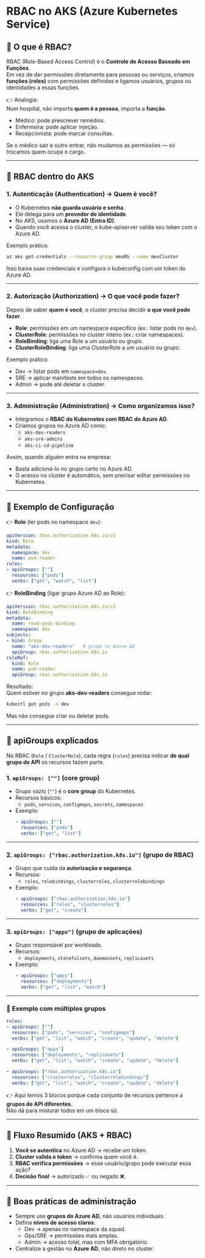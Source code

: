 # RBAC no AKS (Azure Kubernetes Service)

## 🔹 O que é RBAC?
RBAC (Role-Based Access Control) é o **Controle de Acesso Baseado em Funções**.  
Em vez de dar permissões diretamente para pessoas ou serviços, criamos **funções (roles)** com permissões definidas e ligamos usuários, grupos ou identidades a essas funções.

👉 Analogia:  
Num hospital, não importa **quem é a pessoa**, importa a **função**.  
- Médico: pode prescrever remédios.  
- Enfermeira: pode aplicar injeção.  
- Recepcionista: pode marcar consultas.  

Se o médico sair e outro entrar, não mudamos as permissões — só trocamos quem ocupa o cargo.

---

## 🔹 RBAC dentro do AKS

### 1. Autenticação (Authentication) → Quem é você?
- O Kubernetes **não guarda usuário e senha**.  
- Ele delega para um **provedor de identidade**.  
- No AKS, usamos o **Azure AD (Entra ID)**.  
- Quando você acessa o cluster, o kube-apiserver valida seu token com o Azure AD.

Exemplo prático:  
```bash
az aks get-credentials --resource-group meuRG --name meuCluster
```
Isso baixa suas credenciais e configura o kubeconfig com um token do Azure AD.

---

### 2. Autorização (Authorization) → O que você pode fazer?
Depois de saber **quem é você**, o cluster precisa decidir **o que você pode fazer**.

- **Role**: permissões em um namespace específico (ex.: listar pods no `dev`).  
- **ClusterRole**: permissões no cluster inteiro (ex.: criar namespaces).  
- **RoleBinding**: liga uma Role a um usuário ou grupo.  
- **ClusterRoleBinding**: liga uma ClusterRole a um usuário ou grupo.

Exemplo prático:  
- Dev → listar pods em `namespace=dev`.  
- SRE → aplicar manifests em todos os namespaces.  
- Admin → pode até deletar o cluster.

---

### 3. Administração (Administration) → Como organizamos isso?
- Integramos o **RBAC do Kubernetes com RBAC do Azure AD**.  
- Criamos grupos no Azure AD como:  
  - `aks-dev-readers`  
  - `aks-sre-admins`  
  - `aks-ci-cd-pipeline`  

Assim, quando alguém entra na empresa:  
- Basta adicioná-lo no grupo certo no Azure AD.  
- O acesso no cluster é automático, sem precisar editar permissões no Kubernetes.

---

## 🔹 Exemplo de Configuração

👉 **Role** (ler pods no namespace `dev`):
```yaml
apiVersion: rbac.authorization.k8s.io/v1
kind: Role
metadata:
  namespace: dev
  name: pod-reader
rules:
- apiGroups: [""]
  resources: ["pods"]
  verbs: ["get", "watch", "list"]
```

👉 **RoleBinding** (ligar grupo Azure AD ao Role):
```yaml
apiVersion: rbac.authorization.k8s.io/v1
kind: RoleBinding
metadata:
  name: read-pods-binding
  namespace: dev
subjects:
- kind: Group
  name: "aks-dev-readers"   # grupo no Azure AD
  apiGroup: rbac.authorization.k8s.io
roleRef:
  kind: Role
  name: pod-reader
  apiGroup: rbac.authorization.k8s.io
```

Resultado:  
Quem estiver no grupo **aks-dev-readers** consegue rodar:  
```bash
kubectl get pods -n dev
```
Mas não consegue criar ou deletar pods.

---

## 🔹 apiGroups explicados

No RBAC (`Role` / `ClusterRole`), cada regra (`rules`) precisa indicar **de qual grupo de API** os recursos fazem parte.

### 1. `apiGroups: [""]` (core group)
- Grupo vazio (`""`) é o **core group** do Kubernetes.  
- Recursos básicos:  
  - `pods`, `services`, `configmaps`, `secrets`, `namespaces`  
- Exemplo:
  ```yaml
  - apiGroups: [""]
    resources: ["pods"]
    verbs: ["get", "list"]
  ```

---

### 2. `apiGroups: ["rbac.authorization.k8s.io"]` (grupo de RBAC)
- Grupo que cuida da **autorização e segurança**.  
- Recursos:  
  - `roles`, `rolebindings`, `clusterroles`, `clusterrolebindings`  
- Exemplo:
  ```yaml
  - apiGroups: ["rbac.authorization.k8s.io"]
    resources: ["roles", "clusterroles"]
    verbs: ["get", "create"]
  ```

---

### 3. `apiGroups: ["apps"]` (grupo de aplicações)
- Grupo responsável por workloads.  
- Recursos:  
  - `deployments`, `statefulsets`, `daemonsets`, `replicasets`  
- Exemplo:
  ```yaml
  - apiGroups: ["apps"]
    resources: ["deployments"]
    verbs: ["get", "list", "watch"]
  ```

---

### 🔹 Exemplo com múltiplos grupos
```yaml
rules:
- apiGroups: [""]
  resources: ["pods", "services", "configmaps"]
  verbs: ["get", "list", "watch", "create", "update", "delete"]

- apiGroups: ["apps"]
  resources: ["deployments", "replicasets"]
  verbs: ["get", "list", "watch", "create", "update", "delete"]

- apiGroups: ["rbac.authorization.k8s.io"]
  resources: ["clusterroles", "clusterrolebindings"]
  verbs: ["get", "list", "watch", "create", "update", "delete"]
```

👉 Aqui temos 3 blocos porque cada conjunto de recursos pertence a **grupos de API diferentes**.  
Não dá para misturar todos em um bloco só.

---

## 🔹 Fluxo Resumido (AKS + RBAC)

1. **Você se autentica** no Azure AD → recebe um token.  
2. **Cluster valida o token** → confirma quem você é.  
3. **RBAC verifica permissões** → esse usuário/grupo pode executar essa ação?  
4. **Decisão final** → autorizado ✅ ou negado ❌.

---

## 🔹 Boas práticas de administração
- Sempre use **grupos do Azure AD**, não usuários individuais.  
- Defina **níveis de acesso claros**:  
  - Dev → apenas no namespace da squad.  
  - Ops/SRE → permissões mais amplas.  
  - Admin → acesso total, mas com MFA obrigatório.  
- Centralize a gestão no **Azure AD**, não direto no cluster.  
